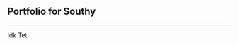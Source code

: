 ## Portfolio for Southy
-----------------------------------------------------------------------
<a>Idk
<a>Tet

